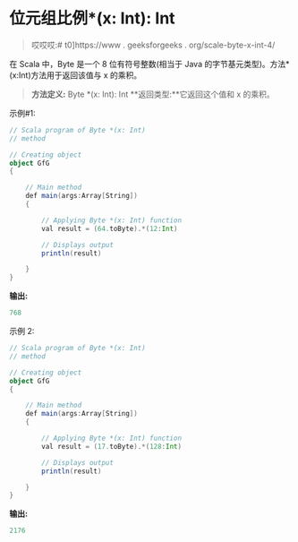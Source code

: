 # 位元组比例*(x: Int): Int

> 哎哎哎:# t0]https://www . geeksforgeeks . org/scale-byte-x-int-4/

在 Scala 中，Byte 是一个 8 位有符号整数(相当于 Java 的字节基元类型)。方法*(x:Int)方法用于返回该值与 x 的乘积。

> **方法定义:** Byte *(x: Int): Int
> **返回类型:**它返回这个值和 x 的乘积。

示例#1:

```scala
// Scala program of Byte *(x: Int)
// method 

// Creating object 
object GfG 
{ 

    // Main method 
    def main(args:Array[String]) 
    { 

        // Applying Byte *(x: Int) function 
        val result = (64.toByte).*(12:Int) 

        // Displays output 
        println(result) 

    } 
} 
```

**输出:**

```scala
768
```

示例 2:

```scala
// Scala program of Byte *(x: Int)
// method 

// Creating object 
object GfG 
{ 

    // Main method 
    def main(args:Array[String]) 
    { 

        // Applying Byte *(x: Int) function 
        val result = (17.toByte).*(128:Int) 

        // Displays output 
        println(result) 

    } 
} 
```

**输出:**

```scala
2176
```